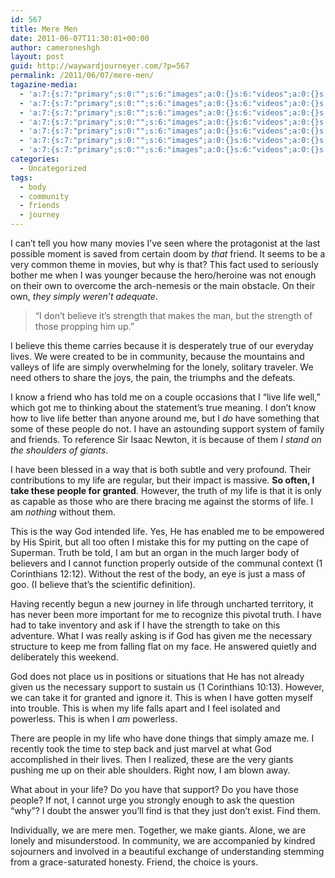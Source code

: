 ```yaml
---
id: 567
title: Mere Men
date: 2011-06-07T11:30:01+00:00
author: cameroneshgh
layout: post
guid: http://waywardjourneyer.com/?p=567
permalink: /2011/06/07/mere-men/
tagazine-media:
  - 'a:7:{s:7:"primary";s:0:"";s:6:"images";a:0:{}s:6:"videos";a:0:{}s:11:"image_count";s:1:"0";s:6:"author";s:8:"19879429";s:7:"blog_id";s:8:"19280981";s:9:"mod_stamp";s:19:"2011-06-07 15:30:01";}'
  - 'a:7:{s:7:"primary";s:0:"";s:6:"images";a:0:{}s:6:"videos";a:0:{}s:11:"image_count";s:1:"0";s:6:"author";s:8:"19879429";s:7:"blog_id";s:8:"19280981";s:9:"mod_stamp";s:19:"2011-06-07 15:30:01";}'
  - 'a:7:{s:7:"primary";s:0:"";s:6:"images";a:0:{}s:6:"videos";a:0:{}s:11:"image_count";s:1:"0";s:6:"author";s:8:"19879429";s:7:"blog_id";s:8:"19280981";s:9:"mod_stamp";s:19:"2011-06-07 15:30:01";}'
  - 'a:7:{s:7:"primary";s:0:"";s:6:"images";a:0:{}s:6:"videos";a:0:{}s:11:"image_count";s:1:"0";s:6:"author";s:8:"19879429";s:7:"blog_id";s:8:"19280981";s:9:"mod_stamp";s:19:"2011-06-07 15:30:01";}'
  - 'a:7:{s:7:"primary";s:0:"";s:6:"images";a:0:{}s:6:"videos";a:0:{}s:11:"image_count";s:1:"0";s:6:"author";s:8:"19879429";s:7:"blog_id";s:8:"19280981";s:9:"mod_stamp";s:19:"2011-06-07 15:30:01";}'
  - 'a:7:{s:7:"primary";s:0:"";s:6:"images";a:0:{}s:6:"videos";a:0:{}s:11:"image_count";s:1:"0";s:6:"author";s:8:"19879429";s:7:"blog_id";s:8:"19280981";s:9:"mod_stamp";s:19:"2011-06-07 15:30:01";}'
  - 'a:7:{s:7:"primary";s:0:"";s:6:"images";a:0:{}s:6:"videos";a:0:{}s:11:"image_count";s:1:"0";s:6:"author";s:8:"19879429";s:7:"blog_id";s:8:"19280981";s:9:"mod_stamp";s:19:"2011-06-07 15:30:01";}'
categories:
  - Uncategorized
tags:
  - body
  - community
  - friends
  - journey
---
```

I can&#8217;t tell you how many movies I&#8217;ve seen where the protagonist at the last possible moment is saved from certain doom by _that_ friend. It seems to be a very common theme in movies, but why is that? This fact used to seriously bother me when I was younger because the hero/heroine was not enough on their own to overcome the arch-nemesis or the main obstacle. On their own, _they simply weren&#8217;t adequate_.

> &#8220;I don&#8217;t believe it&#8217;s strength that makes the man, but the strength of those propping him up.&#8221;

I believe this theme carries because it is desperately true of our everyday lives. We were created to be in community, because the mountains and valleys of life are simply overwhelming for the lonely, solitary traveler. We need others to share the joys, the pain, the triumphs and the defeats.

I know a friend who has told me on a couple occasions that I &#8220;live life well,&#8221; which got me to thinking about the statement&#8217;s true meaning. I don&#8217;t know how to live life better than anyone around me, but I _do_ have something that some of these people do not. I have an astounding support system of family and friends. To reference Sir Isaac Newton, it is because of them _I stand on the shoulders of giants_.

I have been blessed in a way that is both subtle and very profound. Their contributions to my life are regular, but their impact is massive. **So often, I take these people for granted**. However, the truth of my life is that it is only as capable as those who are there bracing me against the storms of life. I am _nothing_ without them.

This is the way God intended life. Yes, He has enabled me to be empowered by His Spirit, but all too often I mistake this for my putting on the cape of Superman. Truth be told, I am but an organ in the much larger body of believers and I cannot function properly outside of the communal context (1 Corinthians 12:12). Without the rest of the body, an eye is just a mass of goo. (I believe that&#8217;s the scientific definition).

Having recently begun a new journey in life through uncharted territory, it has never been more important for me to recognize this pivotal truth. I have had to take inventory and ask if I have the strength to take on this adventure. What I was really asking is if God has given me the necessary structure to keep me from falling flat on my face. He answered quietly and deliberately this weekend.

God does not place us in positions or situations that He has not already given us the necessary support to sustain us (1 Corinthians 10:13). However, we can take it for granted and ignore it. This is when I have gotten myself into trouble. This is when my life falls apart and I feel isolated and powerless. This is when I _am_ powerless.

There are people in my life who have done things that simply amaze me. I recently took the time to step back and just marvel at what God accomplished in their lives. Then I realized, these are the very giants pushing me up on their able shoulders. Right now, I am blown away.

What about in your life? Do you have that support? Do you have those people? If not, I cannot urge you strongly enough to ask the question &#8220;why&#8221;? I doubt the answer you&#8217;ll find is that they just don&#8217;t exist. Find them.

Individually, we are mere men. Together, we make giants. Alone, we are lonely and misunderstood. In community, we are accompanied by kindred sojourners and involved in a beautiful exchange of understanding stemming from a grace-saturated honesty. Friend, the choice is yours.